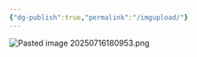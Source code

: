 ```yaml
---
{"dg-publish":true,"permalink":"/imgupload/"}
---
```


![Pasted image 20250716180953.png](/img/user/Assets/Img/Pasted/Pasted%20image%2020250716180953.png)